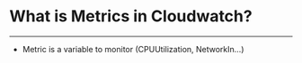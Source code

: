 # What is Metrics in Cloudwatch?
---

* Metric is a variable to monitor (CPUUtilization, NetworkIn…)